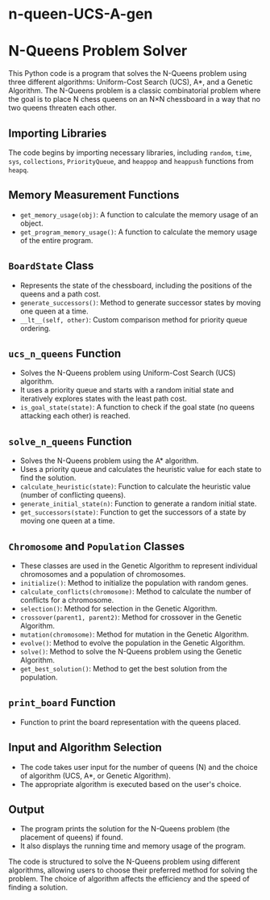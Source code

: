 # n-queen-UCS-A-gen
# N-Queens Problem Solver

This Python code is a program that solves the N-Queens problem using three different algorithms: Uniform-Cost Search (UCS), A*, and a Genetic Algorithm. The N-Queens problem is a classic combinatorial problem where the goal is to place N chess queens on an N×N chessboard in a way that no two queens threaten each other. 

## Importing Libraries
The code begins by importing necessary libraries, including `random`, `time`, `sys`, `collections`, `PriorityQueue`, and `heappop` and `heappush` functions from `heapq`.

## Memory Measurement Functions
- `get_memory_usage(obj)`: A function to calculate the memory usage of an object.
- `get_program_memory_usage()`: A function to calculate the memory usage of the entire program.

## `BoardState` Class
- Represents the state of the chessboard, including the positions of the queens and a path cost.
- `generate_successors()`: Method to generate successor states by moving one queen at a time.
- `__lt__(self, other)`: Custom comparison method for priority queue ordering.

## `ucs_n_queens` Function
- Solves the N-Queens problem using Uniform-Cost Search (UCS) algorithm.
- It uses a priority queue and starts with a random initial state and iteratively explores states with the least path cost.
- `is_goal_state(state)`: A function to check if the goal state (no queens attacking each other) is reached.

## `solve_n_queens` Function
- Solves the N-Queens problem using the A* algorithm.
- Uses a priority queue and calculates the heuristic value for each state to find the solution.
- `calculate_heuristic(state)`: Function to calculate the heuristic value (number of conflicting queens).
- `generate_initial_state(n)`: Function to generate a random initial state.
- `get_successors(state)`: Function to get the successors of a state by moving one queen at a time.

## `Chromosome` and `Population` Classes
- These classes are used in the Genetic Algorithm to represent individual chromosomes and a population of chromosomes.
- `initialize()`: Method to initialize the population with random genes.
- `calculate_conflicts(chromosome)`: Method to calculate the number of conflicts for a chromosome.
- `selection()`: Method for selection in the Genetic Algorithm.
- `crossover(parent1, parent2)`: Method for crossover in the Genetic Algorithm.
- `mutation(chromosome)`: Method for mutation in the Genetic Algorithm.
- `evolve()`: Method to evolve the population in the Genetic Algorithm.
- `solve()`: Method to solve the N-Queens problem using the Genetic Algorithm.
- `get_best_solution()`: Method to get the best solution from the population.

## `print_board` Function
- Function to print the board representation with the queens placed.

## Input and Algorithm Selection
- The code takes user input for the number of queens (N) and the choice of algorithm (UCS, A*, or Genetic Algorithm).
- The appropriate algorithm is executed based on the user's choice.

## Output
- The program prints the solution for the N-Queens problem (the placement of queens) if found.
- It also displays the running time and memory usage of the program.

The code is structured to solve the N-Queens problem using different algorithms, allowing users to choose their preferred method for solving the problem. The choice of algorithm affects the efficiency and the speed of finding a solution.
